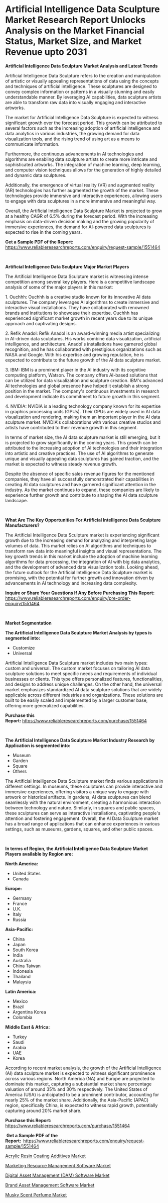 <p><h1>Artificial Intelligence Data Sculpture Market Research Report Unlocks Analysis on the Market Financial Status, Market Size, and Market Revenue upto 2031</h1></p><p><strong>Artificial Intelligence Data Sculpture Market Analysis and Latest Trends</strong></p>
<p><p>Artificial Intelligence Data Sculpture refers to the creation and manipulation of artistic or visually appealing representations of data using the concepts and techniques of artificial intelligence. These sculptures are designed to convey complex information or patterns in a visually stunning and easily understandable manner. By leveraging AI capabilities, data sculpture artists are able to transform raw data into visually engaging and interactive artworks.</p><p>The market for Artificial Intelligence Data Sculpture is expected to witness significant growth over the forecast period. This growth can be attributed to several factors such as the increasing adoption of artificial intelligence and data analytics in various industries, the growing demand for data visualization tools, and the rising trend of using art as a means to communicate information.</p><p>Furthermore, the continuous advancements in AI technologies and algorithms are enabling data sculpture artists to create more intricate and sophisticated artworks. The integration of machine learning, deep learning, and computer vision techniques allows for the generation of highly detailed and dynamic data sculptures.</p><p>Additionally, the emergence of virtual reality (VR) and augmented reality (AR) technologies has further augmented the growth of the market. These technologies provide immersive and interactive experiences, allowing users to engage with data sculptures in a more immersive and meaningful way.</p><p>Overall, the Artificial Intelligence Data Sculpture Market is projected to grow at a healthy CAGR of 6.5% during the forecast period. With the increasing emphasis on data-driven decision making and the growing popularity of immersive experiences, the demand for AI-powered data sculptures is expected to rise in the coming years.</p></p>
<p><strong>Get a Sample PDF of the Report:&nbsp;</strong> <a href="https://www.reliableresearchreports.com/enquiry/request-sample/1551464">https://www.reliableresearchreports.com/enquiry/request-sample/1551464</a></p>
<p>&nbsp;</p>
<p><strong>Artificial Intelligence Data Sculpture Major Market Players</strong></p>
<p><p>The Artificial Intelligence Data Sculpture market is witnessing intense competition among several key players. Here is a competitive landscape analysis of some of the major players in this market:</p><p>1. Ouchhh: Ouchhh is a creative studio known for its innovative AI data sculptures. The company leverages AI algorithms to create immersive and interactive visual installations. They have collaborated with renowned brands and institutions to showcase their expertise. Ouchhh has experienced significant market growth in recent years due to its unique approach and captivating designs.</p><p>2. Refik Anadol: Refik Anadol is an award-winning media artist specializing in AI-driven data sculptures. His works combine data visualization, artificial intelligence, and architecture. Anadol's installations have garnered global recognition, and he has collaborated with prestigious organizations such as NASA and Google. With his expertise and growing reputation, he is expected to contribute to the future growth of the AI data sculpture market.</p><p>3. IBM: IBM is a prominent player in the AI industry with its cognitive computing platform, Watson. The company offers AI-based solutions that can be utilized for data visualization and sculpture creation. IBM's advanced AI technologies and global presence have helped it establish a strong position in the market. The company's continuous investments in research and development indicate its commitment to future growth in this segment.</p><p>4. NVIDIA: NVIDIA is a leading technology company known for its expertise in graphics processing units (GPUs). Their GPUs are widely used in AI data visualization and rendering, making them an important player in the AI data sculpture market. NVIDIA's collaborations with various creative studios and artists have contributed to their revenue growth in this segment.</p><p>In terms of market size, the AI data sculpture market is still emerging, but it is projected to grow significantly in the coming years. This growth can be attributed to the increasing adoption of AI technologies and their integration into artistic and creative practices. The use of AI algorithms to generate unique and visually appealing data sculptures has gained traction, and the market is expected to witness steady revenue growth.</p><p>Despite the absence of specific sales revenue figures for the mentioned companies, they have all successfully demonstrated their capabilities in creating AI data sculptures and have garnered significant attention in the industry. As the market continues to expand, these companies are likely to experience further growth and contribute to shaping the AI data sculpture landscape.</p></p>
<p>&nbsp;</p>
<p><strong>What Are The Key Opportunities For Artificial Intelligence Data Sculpture Manufacturers?</strong></p>
<p><p>The Artificial Intelligence Data Sculpture market is experiencing significant growth due to the increasing demand for analyzing and interpreting large volumes of data. This market relies on AI algorithms and techniques to transform raw data into meaningful insights and visual representations. The key growth trends in this market include the adoption of machine learning algorithms for data processing, the integration of AI with big data analytics, and the development of advanced data visualization tools. Looking ahead, the future outlook for the Artificial Intelligence Data Sculpture market is promising, with the potential for further growth and innovation driven by advancements in AI technology and increasing data complexity.</p></p>
<p><strong>Inquire or Share Your Questions If Any Before Purchasing This Report:</strong> <a href="https://www.reliableresearchreports.com/enquiry/pre-order-enquiry/1551464">https://www.reliableresearchreports.com/enquiry/pre-order-enquiry/1551464</a></p>
<p>&nbsp;</p>
<p><strong>Market Segmentation</strong></p>
<p><strong>The Artificial Intelligence Data Sculpture Market Analysis by types is segmented into:</strong></p>
<p><ul><li>Customize</li><li>Universal</li></ul></p>
<p><p>Artificial Intelligence Data Sculpture market includes two main types: custom and universal. The custom market focuses on tailoring AI data sculpture solutions to meet specific needs and requirements of individual businesses or clients. This type offers personalized features, functionalities, and designs to address unique challenges. On the other hand, the universal market emphasizes standardized AI data sculpture solutions that are widely applicable across different industries and organizations. These solutions are built to be easily scaled and implemented by a larger customer base, offering more generalized capabilities.</p></p>
<p><strong>Purchase this Report:&nbsp;</strong><a href="https://www.reliableresearchreports.com/purchase/1551464">https://www.reliableresearchreports.com/purchase/1551464</a></p>
<p>&nbsp;</p>
<p><strong>The Artificial Intelligence Data Sculpture Market Industry Research by Application is segmented into:</strong></p>
<p><ul><li>Museum</li><li>Garden</li><li>Square</li><li>Others</li></ul></p>
<p><p>The Artificial Intelligence Data Sculpture market finds various applications in different settings. In museums, these sculptures can provide interactive and immersive experiences, offering visitors a unique way to engage with artwork or historical artifacts. In gardens, AI data sculptures can blend seamlessly with the natural environment, creating a harmonious interaction between technology and nature. Similarly, in squares and public spaces, these sculptures can serve as interactive installations, captivating people's attention and fostering engagement. Overall, the AI Data Sculpture market has a broad range of applications that can enhance experiences in various settings, such as museums, gardens, squares, and other public spaces.</p></p>
<p>&nbsp;</p>
<p><strong>In terms of Region, the Artificial Intelligence Data Sculpture Market Players available by Region are:</strong></p>
<p>
    <p> <strong> North America: </strong>
        <ul>
            <li>United States</li>
            <li>Canada</li>
        </ul>
        </p> 
    <p> <strong> Europe: </strong>
        <ul>
            <li>Germany</li>
            <li>France</li>
            <li>U.K.</li>
            <li>Italy</li>
            <li>Russia</li>
        </ul>
        </p> 
    <p> <strong> Asia-Pacific: </strong>
        <ul>
            <li>China</li>
            <li>Japan</li>
            <li>South Korea</li>
            <li>India</li>
            <li>Australia</li>
            <li>China Taiwan</li>
            <li>Indonesia</li>
            <li>Thailand</li>
            <li>Malaysia</li>
        </ul>
        </p> 
    <p> <strong> Latin America: </strong>
        <ul>
            <li>Mexico</li>
            <li>Brazil</li>
            <li>Argentina Korea</li>
            <li>Colombia</li>
        </ul>
        </p> 
    <p> <strong> Middle East & Africa: </strong>
        <ul>
            <li>Turkey</li>
            <li>Saudi</li>
            <li>Arabia</li>
            <li>UAE</li>
            <li>Korea</li>
        </ul>
    </p>
    </p>
<p><p>According to recent market analysis, the growth of the Artificial Intelligence (AI) data sculpture market is expected to witness significant prominence across various regions. North America (NA) and Europe are projected to dominate this market, capturing a substantial market share percentage valuation of around 35% and 30% respectively. The United States of America (USA) is anticipated to be a prominent contributor, accounting for nearly 25% of the market share. Additionally, the Asia-Pacific (APAC) region, specifically China, is expected to witness rapid growth, potentially capturing around 20% market share.</p></p>
<p><strong>Purchase this Report: </strong><a href="https://www.reliableresearchreports.com/purchase/1551464">https://www.reliableresearchreports.com/purchase/1551464</a></p>
<p>&nbsp;<strong>Get a Sample PDF of the Report:&nbsp;&nbsp;</strong><a href="https://www.reliableresearchreports.com/enquiry/request-sample/1551464">https://www.reliableresearchreports.com/enquiry/request-sample/1551464</a></p>
<p><strong></strong></p>
<p><p><a href="https://medium.com/@cletusdoyle654/acrylic-resin-coating-additives-market-size-and-market-trends-complete-industry-overview-2024-to-caa4f2fdacdc">Acrylic Resin Coating Additives Market</a></p><p><a href="https://medium.com/@cletusdoyle654/marketing-resource-management-software-market-size-market-outlook-and-market-forecast-2024-to-454c46355cdb">Marketing Resource Management Software Market</a></p><p><a href="https://medium.com/@cletusdoyle654/digital-asset-management-dam-software-market-share-evolution-and-market-growth-trends-2024-2031-855bf05653bd">Digital Asset Management (DAM) Software Market</a></p><p><a href="https://medium.com/@cletusdoyle654/brand-asset-management-software-market-furnishes-information-on-market-share-market-trends-and-2c6a53ca0399">Brand Asset Management Software Market</a></p><p><a href="https://medium.com/@cletusdoyle654/musky-scent-perfume-market-insight-market-trends-growth-forecasted-from-2024-to-2031-7463052ae2ea">Musky Scent Perfume Market</a></p></p>